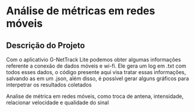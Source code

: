 # Análise de métricas em redes móveis

## Descrição do Projeto

Com o aplicativio G-NetTrack Lite podemos obter algumas informações referente a conexão de dados móveis e wi-fi. Ele gera um log em .txt com todos esses dados, o código presente aqui visa tratar essas informações, salvando as em um .json, além disso, é possível gerar alguns gráficos para interpetrar os resultados coletados

Analise de métrica em redes móveis, como troca de antena, intensidade, relacionar velocidade e qualidade do sinal
